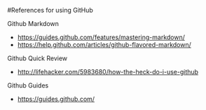 #References for using GitHub

Github Markdown
* https://guides.github.com/features/mastering-markdown/
* https://help.github.com/articles/github-flavored-markdown/

Github Quick Review
* http://lifehacker.com/5983680/how-the-heck-do-i-use-github

Github Guides
* https://guides.github.com/
